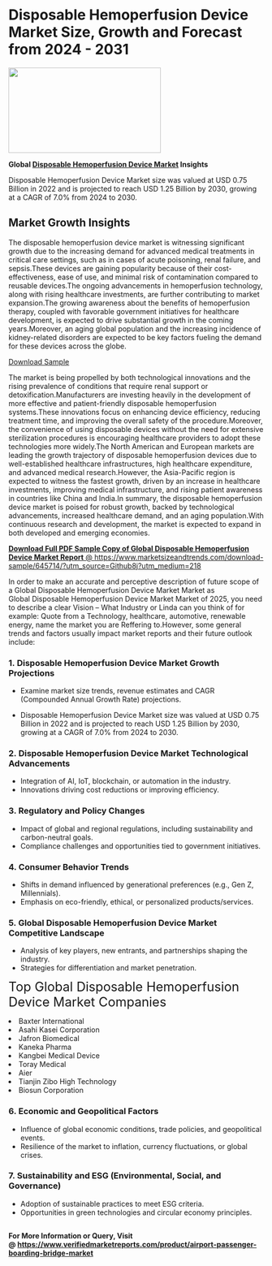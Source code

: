 <H1>Disposable Hemoperfusion Device Market Size, Growth and Forecast from 2024 - 2031</H1><img class="aligncenter size-medium wp-image-584254" src="https://thirdeyenews.in/wp-content/uploads/2024/09/Global-Market-Research-300x168.jpeg" alt="" width="300" height="168" /><p><strong>Global&nbsp;<a href="https://www.marketsizeandtrends.com/download-sample/645714/?utm_source=Github8j?utm_medium=218">Disposable Hemoperfusion Device Market</a> Insights</strong></p><p>Disposable Hemoperfusion Device Market size was valued at USD 0.75 Billion in 2022 and is projected to reach USD 1.25 Billion by 2030, growing at a CAGR of 7.0% from 2024 to 2030.</p><p><h2>Market Growth Insights</h2> <p>The disposable hemoperfusion device market is witnessing significant growth due to the increasing demand for advanced medical treatments in critical care settings, such as in cases of acute poisoning, renal failure, and sepsis.These devices are gaining popularity because of their cost-effectiveness, ease of use, and minimal risk of contamination compared to reusable devices.The ongoing advancements in hemoperfusion technology, along with rising healthcare investments, are further contributing to market expansion.The growing awareness about the benefits of hemoperfusion therapy, coupled with favorable government initiatives for healthcare development, is expected to drive substantial growth in the coming years.Moreover, an aging global population and the increasing incidence of kidney-related disorders are expected to be key factors fueling the demand for these devices across the globe.</p> <p><a href="#">Download Sample</a></p> <p>The market is being propelled by both technological innovations and the rising prevalence of conditions that require renal support or detoxification.Manufacturers are investing heavily in the development of more effective and patient-friendly disposable hemoperfusion systems.These innovations focus on enhancing device efficiency, reducing treatment time, and improving the overall safety of the procedure.Moreover, the convenience of using disposable devices without the need for extensive sterilization procedures is encouraging healthcare providers to adopt these technologies more widely.The North American and European markets are leading the growth trajectory of disposable hemoperfusion devices due to well-established healthcare infrastructures, high healthcare expenditure, and advanced medical research.However, the Asia-Pacific region is expected to witness the fastest growth, driven by an increase in healthcare investments, improving medical infrastructure, and rising patient awareness in countries like China and India.In summary, the disposable hemoperfusion device market is poised for robust growth, backed by technological advancements, increased healthcare demand, and an aging population.With continuous research and development, the market is expected to expand in both developed and emerging economies.</p> <p><a href="#"></p><p><span class=""><strong>Download Full PDF Sample Copy of Global Disposable Hemoperfusion Device Market Report</strong> @ <a href="https://www.marketsizeandtrends.com/download-sample/645714/?utm_source=Github8j?utm_medium=218" target="_blank">https://www.marketsizeandtrends.com/download-sample/645714/?utm_source=Github8j?utm_medium=218</a></span></p><p>In order to make an accurate and perceptive description of future scope of a Global&nbsp;Disposable Hemoperfusion Device Market Market as Global&nbsp;Disposable Hemoperfusion Device Market Market of 2025, you need to describe a clear Vision &ndash; What Industry or Linda can you think of for example: Quote from a Technology, healthcare, automotive, renewable energy, name the market you are Reffering to.However, some general trends and factors usually impact market reports and their future outlook include:</p><h3>1.&nbsp;<strong>Disposable Hemoperfusion Device Market Growth Projections</strong></h3><ul><li>Examine market size trends, revenue estimates and CAGR (Compounded Annual Growth Rate) projections.</li><li><p>Disposable Hemoperfusion Device Market size was valued at USD 0.75 Billion in 2022 and is projected to reach USD 1.25 Billion by 2030, growing at a CAGR of 7.0% from 2024 to 2030.</p></li></ul><h3>2.&nbsp;<strong>Disposable Hemoperfusion Device Market Technological Advancements</strong></h3><ul><li>Integration of AI, IoT, blockchain, or automation in the industry.</li><li>Innovations driving cost reductions or improving efficiency.</li></ul><h3>3.&nbsp;<strong>Regulatory and Policy Changes</strong></h3><ul><li>Impact of global and regional regulations, including sustainability and carbon-neutral goals.</li><li>Compliance challenges and opportunities tied to government initiatives.</li></ul><h3>4.&nbsp;<strong>Consumer Behavior Trends</strong></h3><ul><li>Shifts in demand influenced by generational preferences (e.g., Gen Z, Millennials).</li><li>Emphasis on eco-friendly, ethical, or personalized products/services.</li></ul><h3>5.&nbsp;<strong>Global Disposable Hemoperfusion Device Market Competitive Landscape</strong></h3><ul><li>Analysis of key players, new entrants, and partnerships shaping the industry.</li><li>Strategies for differentiation and market penetration.</li></ul><p data-pm-slice="1 1 []"><span style="color: inherit; font-family: inherit; font-size: 25px;">Top Global Disposable Hemoperfusion Device Market Companies</span></p><div class="" data-test-id=""><p><li>Baxter International</li><li> Asahi Kasei Corporation</li><li> Jafron Biomedical</li><li> Kaneka Pharma</li><li> Kangbei Medical Device</li><li> Toray Medical</li><li> Aier</li><li> Tianjin Zibo High Technology</li><li> Biosun Corporation</li></p></div><h3>6.&nbsp;<strong>Economic and Geopolitical Factors</strong></h3><ul><li>Influence of global economic conditions, trade policies, and geopolitical events.</li><li>Resilience of the market to inflation, currency fluctuations, or global crises.</li></ul><h3>7.&nbsp;<strong>Sustainability and ESG (Environmental, Social, and Governance)</strong></h3><ul><li>Adoption of sustainable practices to meet ESG criteria.</li><li>Opportunities in green technologies and circular economy principles.</li></ul><h2><strong style="font-size: 14px;">For More Information or Query, Visit @&nbsp;</strong><a style="background-color: #ffffff; font-size: 14px;" href="https://www.marketsizeandtrends.com/report/disposable-hemoperfusion-device-market/" target="_blank">https://www.verifiedmarketreports.com/product/airport-passenger-boarding-bridge-market</a></h2>